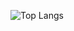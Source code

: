 ![Top Langs](https://github-readme-stats.vercel.app/api?username=IamRuaRua&theme=dracula&show_icons=true)

